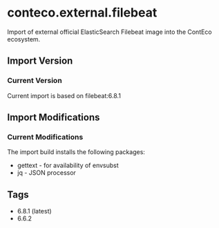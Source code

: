 # conteco.external.filebeat

Import of external official ElasticSearch Filebeat image into the ContEco ecosystem.

## Import Version

### Current Version

Current import is based on filebeat:6.8.1

## Import Modifications

### Current Modifications

The import build installs the following packages:

* gettext - for availability of envsubst
* jq - JSON processor

## Tags

* 6.8.1 (latest)  
* 6.6.2

